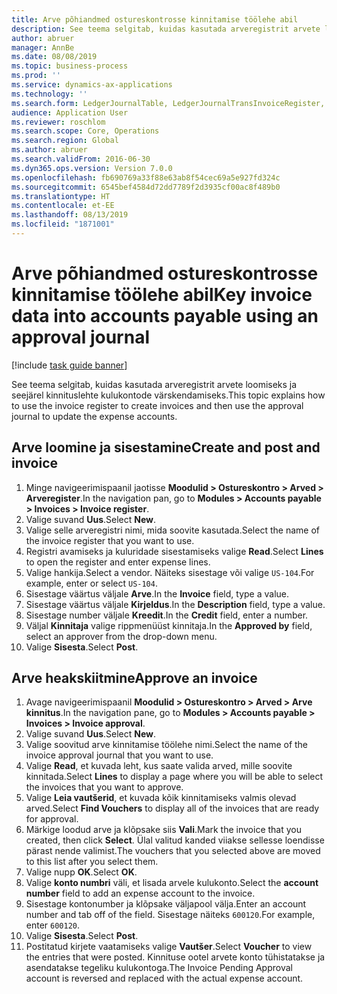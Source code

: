 ```yaml
---
title: Arve põhiandmed ostureskontrosse kinnitamise töölehe abil
description: See teema selgitab, kuidas kasutada arveregistrit arvete loomiseks ja seejärel kinnituslehte kulukontode värskendamiseks.
author: abruer
manager: AnnBe
ms.date: 08/08/2019
ms.topic: business-process
ms.prod: ''
ms.service: dynamics-ax-applications
ms.technology: ''
ms.search.form: LedgerJournalTable, LedgerJournalTransInvoiceRegister, HcmWorkerLookUp, LedgerJournalTransApprove, LedgerJournalTransApproveFetchVouchers, LedgerTransVoucher
audience: Application User
ms.reviewer: roschlom
ms.search.scope: Core, Operations
ms.search.region: Global
ms.author: abruer
ms.search.validFrom: 2016-06-30
ms.dyn365.ops.version: Version 7.0.0
ms.openlocfilehash: fb690769a33f88e63ab8f54cec69a5e927fd324c
ms.sourcegitcommit: 6545bef4584d72dd7789f2d3935cf00ac8f489b0
ms.translationtype: HT
ms.contentlocale: et-EE
ms.lasthandoff: 08/13/2019
ms.locfileid: "1871001"
---
```

# <a name="key-invoice-data-into-accounts-payable-using-an-approval-journal"></a><span data-ttu-id="ef9e8-103">Arve põhiandmed ostureskontrosse kinnitamise töölehe abil</span><span class="sxs-lookup"><span data-stu-id="ef9e8-103">Key invoice data into accounts payable using an approval journal</span></span>

[!include [task guide banner](../../includes/task-guide-banner.md)]

<span data-ttu-id="ef9e8-104">See teema selgitab, kuidas kasutada arveregistrit arvete loomiseks ja seejärel kinnituslehte kulukontode värskendamiseks.</span><span class="sxs-lookup"><span data-stu-id="ef9e8-104">This topic explains how to use the invoice register to create invoices and then use the approval journal to update the expense accounts.</span></span>

## <a name="create-and-post-and-invoice"></a><span data-ttu-id="ef9e8-105">Arve loomine ja sisestamine</span><span class="sxs-lookup"><span data-stu-id="ef9e8-105">Create and post and invoice</span></span>
1. <span data-ttu-id="ef9e8-106">Minge navigeerimispaanil jaotisse **Moodulid > Ostureskontro > Arved > Arveregister**.</span><span class="sxs-lookup"><span data-stu-id="ef9e8-106">In the navigation pan, go to **Modules > Accounts payable > Invoices > Invoice register**.</span></span>
2. <span data-ttu-id="ef9e8-107">Valige suvand **Uus**.</span><span class="sxs-lookup"><span data-stu-id="ef9e8-107">Select **New**.</span></span>
3. <span data-ttu-id="ef9e8-108">Valige selle arveregistri nimi, mida soovite kasutada.</span><span class="sxs-lookup"><span data-stu-id="ef9e8-108">Select the name of the invoice register that you want to use.</span></span>
4. <span data-ttu-id="ef9e8-109">Registri avamiseks ja kuluridade sisestamiseks valige **Read**.</span><span class="sxs-lookup"><span data-stu-id="ef9e8-109">Select **Lines** to open the register and enter expense lines.</span></span>
5. <span data-ttu-id="ef9e8-110">Valige hankija.</span><span class="sxs-lookup"><span data-stu-id="ef9e8-110">Select a vendor.</span></span> <span data-ttu-id="ef9e8-111">Näiteks sisestage või valige `US-104`.</span><span class="sxs-lookup"><span data-stu-id="ef9e8-111">For example, enter or select `US-104`.</span></span>
6. <span data-ttu-id="ef9e8-112">Sisestage väärtus väljale **Arve**.</span><span class="sxs-lookup"><span data-stu-id="ef9e8-112">In the **Invoice** field, type a value.</span></span>
7. <span data-ttu-id="ef9e8-113">Sisestage väärtus väljale **Kirjeldus**.</span><span class="sxs-lookup"><span data-stu-id="ef9e8-113">In the **Description** field, type a value.</span></span>
8. <span data-ttu-id="ef9e8-114">Sisestage number väljale **Kreedit**.</span><span class="sxs-lookup"><span data-stu-id="ef9e8-114">In the **Credit** field, enter a number.</span></span>
9. <span data-ttu-id="ef9e8-115">Väljal **Kinnitaja** valige rippmenüüst kinnitaja.</span><span class="sxs-lookup"><span data-stu-id="ef9e8-115">In the **Approved by** field, select an approver from the drop-down menu.</span></span>
10. <span data-ttu-id="ef9e8-116">Valige **Sisesta**.</span><span class="sxs-lookup"><span data-stu-id="ef9e8-116">Select **Post**.</span></span>

## <a name="approve-an-invoice"></a><span data-ttu-id="ef9e8-117">Arve heakskiitmine</span><span class="sxs-lookup"><span data-stu-id="ef9e8-117">Approve an invoice</span></span>
1. <span data-ttu-id="ef9e8-118">Avage navigeerimispaanil **Moodulid > Ostureskontro > Arved > Arve kinnitus**.</span><span class="sxs-lookup"><span data-stu-id="ef9e8-118">In the navigation pane, go to **Modules > Accounts payable > Invoices > Invoice approval**.</span></span>
2. <span data-ttu-id="ef9e8-119">Valige suvand **Uus**.</span><span class="sxs-lookup"><span data-stu-id="ef9e8-119">Select **New**.</span></span>
3. <span data-ttu-id="ef9e8-120">Valige soovitud arve kinnitamise töölehe nimi.</span><span class="sxs-lookup"><span data-stu-id="ef9e8-120">Select the name of the invoice approval journal that you want to use.</span></span>
4. <span data-ttu-id="ef9e8-121">Valige **Read**, et kuvada leht, kus saate valida arved, mille soovite kinnitada.</span><span class="sxs-lookup"><span data-stu-id="ef9e8-121">Select **Lines** to display a page where you will be able to select the invoices that you want to approve.</span></span>
5. <span data-ttu-id="ef9e8-122">Valige **Leia vautšerid**, et kuvada kõik kinnitamiseks valmis olevad arved.</span><span class="sxs-lookup"><span data-stu-id="ef9e8-122">Select **Find Vouchers** to display all of the invoices that are ready for approval.</span></span>
6. <span data-ttu-id="ef9e8-123">Märkige loodud arve ja klõpsake siis **Vali**.</span><span class="sxs-lookup"><span data-stu-id="ef9e8-123">Mark the invoice that you created, then click **Select**.</span></span> <span data-ttu-id="ef9e8-124">Ülal valitud kanded viiakse sellesse loendisse pärast nende valimist.</span><span class="sxs-lookup"><span data-stu-id="ef9e8-124">The vouchers that you selected above are moved to this list after you select them.</span></span>  
7. <span data-ttu-id="ef9e8-125">Valige nupp **OK**.</span><span class="sxs-lookup"><span data-stu-id="ef9e8-125">Select **OK**.</span></span>
8. <span data-ttu-id="ef9e8-126">Valige **konto numbri** väli, et lisada arvele kulukonto.</span><span class="sxs-lookup"><span data-stu-id="ef9e8-126">Select the **account number** field to add an expense account to the invoice.</span></span>
9. <span data-ttu-id="ef9e8-127">Sisestage kontonumber ja klõpsake väljapool välja.</span><span class="sxs-lookup"><span data-stu-id="ef9e8-127">Enter an account number and tab off of the field.</span></span> <span data-ttu-id="ef9e8-128">Sisestage näiteks `600120`.</span><span class="sxs-lookup"><span data-stu-id="ef9e8-128">For example, enter `600120`.</span></span>
10. <span data-ttu-id="ef9e8-129">Valige **Sisesta**.</span><span class="sxs-lookup"><span data-stu-id="ef9e8-129">Select **Post**.</span></span>
11. <span data-ttu-id="ef9e8-130">Postitatud kirjete vaatamiseks valige **Vautšer**.</span><span class="sxs-lookup"><span data-stu-id="ef9e8-130">Select **Voucher** to view the entries that were posted.</span></span> <span data-ttu-id="ef9e8-131">Kinnituse ootel arvete konto tühistatakse ja asendatakse tegeliku kulukontoga.</span><span class="sxs-lookup"><span data-stu-id="ef9e8-131">The Invoice Pending Approval account is reversed and replaced with the actual expense account.</span></span>  


